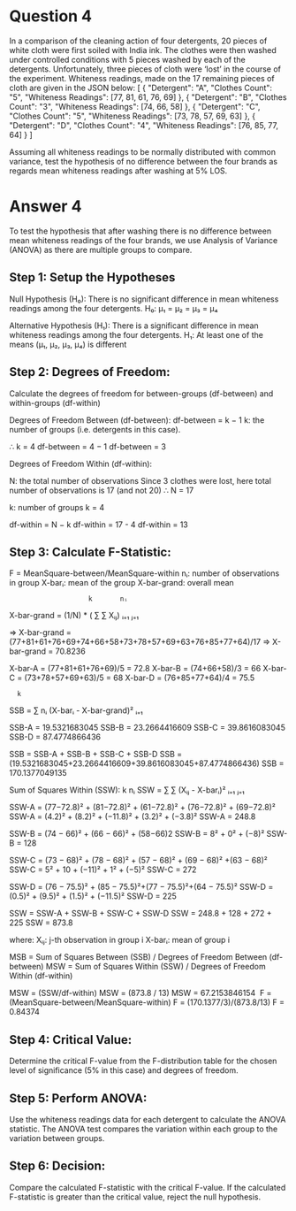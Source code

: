 # Question 4
In a comparison of the cleaning action of four detergents, 20 pieces of white cloth were
first soiled with India ink. The clothes were then washed under controlled conditions with 5
pieces washed by each of the detergents. Unfortunately, three pieces of cloth were ‘lost’ in
the course of the experiment. Whiteness readings, made on the 17 remaining pieces of cloth
are given in the JSON below:
[
        {
            "Detergent": "A",
            "Clothes Count": "5",
            "Whiteness Readings": [77, 81, 61, 76, 69]
        },
        {
            "Detergent": "B",
            "Clothes Count": "3",
            "Whiteness Readings": [74, 66, 58]
        },
        {
            "Detergent": "C",
            "Clothes Count": "5",
            "Whiteness Readings": [73, 78, 57, 69, 63]
        },
        {
            "Detergent": "D",
            "Clothes Count": "4",
            "Whiteness Readings": [76, 85, 77, 64]
        }
    ]

Assuming all whiteness readings to be normally distributed with common variance,
test the hypothesis of no difference between the four brands as regards mean
whiteness readings after washing at 5% LOS.


# Answer 4
To test the hypothesis that after washing there is no difference between mean whiteness readings 
of the four brands, we use Analysis of Variance (ANOVA) as there are multiple groups to compare.


## Step 1: Setup the Hypotheses
Null Hypothesis (H₀): There is no significant difference in mean whiteness readings among the four detergents.
H₀: μ₁ = μ₂ = μ₃ = μ₄

Alternative Hypothesis (H₁): There is a significant difference in mean whiteness readings among the four detergents.
H₁: At least one of the means (μ₁, μ₂, μ₃, μ₄) is different


## Step 2: Degrees of Freedom:
Calculate the degrees of freedom for between-groups (df-between) and within-groups (df-within)

Degrees of Freedom Between (df-between):
df-between = k − 1
k: the number of groups (i.e. detergents in this case).

∴ k = 4
df-between = 4 − 1
df-between = 3


Degrees of Freedom Within (df-within):

N: the total number of observations
Since 3 clothes were lost, here total number of observations is 17 (and not 20)
∴ N = 17

k: number of groups
k = 4

df-within = N − k
df-within = 17 - 4
df-within = 13


## Step 3: Calculate F-Statistic:
F = MeanSquare-between/MeanSquare-within
nᵢ: number of observations in group 
X-barᵢ: mean of the group 
X-bar-grand: overall mean

                        k       nᵢ
X-bar-grand = (1/N) * ( ∑       ∑     Xᵢⱼ)
                        ᵢ₌₁     ⱼ₌₁

=> X-bar-grand = (77+81+61+76+69+74+66+58+73+78+57+69+63+76+85+77+64)/17
=> X-bar-grand = 70.8236

X-bar-A = (77+81+61+76+69)/5 = 72.8
X-bar-B = (74+66+58)/3 = 66
X-bar-C = (73+78+57+69+63)/5 = 68
X-bar-D = (76+85+77+64)/4 = 75.5

      k
​SSB = ∑ nᵢ (X-barᵢ - X-bar-grand)²
      ᵢ₌₁


SSB-A = 19.5321683045
SSB-B = 23.2664416609
SSB-C = 39.8616083045
SSB-D = 87.4774866436

SSB = SSB-A + SSB-B + SSB-C + SSB-D
SSB = (19.5321683045+23.2664416609+39.8616083045+87.4774866436) 
SSB = 170.1377049135


Sum of Squares Within (SSW):
      k       nᵢ
SSW = ∑       ∑     (Xᵢⱼ - X-barᵢ)²
      ᵢ₌₁     ⱼ₌₁


SSW-A​ = (77−72.8)² + (81−72.8)² + (61−72.8)² + (76−72.8)² + (69−72.8)²
SSW-A​ = (4.2)² + (8.2)² + (−11.8)² + (3.2)² + (−3.8)²
SSW-A​ = 248.8

SSW-B​ = (74 − 66)² + (66 − 66)² + (58−66)2
SSW-B​ = 8² + 0² + (−8)²
SSW-B = 128

SSW-C​ = (73 − 68)² + (78 − 68)² + (57 − 68)² + (69 − 68)² +(63 − 68)²
SSW-C​ = 5² + 10 + (−11)² + 1² + (−5)²
SSW-C = 272


SSW-D = (76 − 75.5)² + (85 − 75.5)²+(77 − 75.5)²+(64 − 75.5)²
SSW-D = (0.5)² + (9.5)² + (1.5)² + (−11.5)²
SSW-D = 225

SSW = SSW-A + SSW-B​ + SSW-C + SSW-D
​SSW = 248.8 + 128 + 272 + 225
SSW = 873.8

where:
Xᵢⱼ: j-th observation in group i
X-barᵢ: mean of group i

MSB = Sum of Squares Between (SSB) / Degrees of Freedom Between (df-between)
MSW = Sum of Squares Within (SSW) / Degrees of Freedom Within (df-within)


MSW = (SSW/df-within)
​MSW = (873.8 / 13)
​MSW = 67.2153846154
​
F = (MeanSquare-between/MeanSquare-within)
F = (170.1377/3)/(873.8/13)
F = 0.84374



## Step 4: Critical Value:
Determine the critical F-value from the F-distribution table for the chosen level of significance
(5% in this case) and degrees of freedom. 


## Step 5: Perform ANOVA:
Use the whiteness readings data for each detergent to calculate the ANOVA statistic.
The ANOVA test compares the variation within each group to the variation between groups.


## Step 6: Decision:
Compare the calculated F-statistic with the critical F-value.
If the calculated F-statistic is greater than the critical value, reject the null hypothesis.

